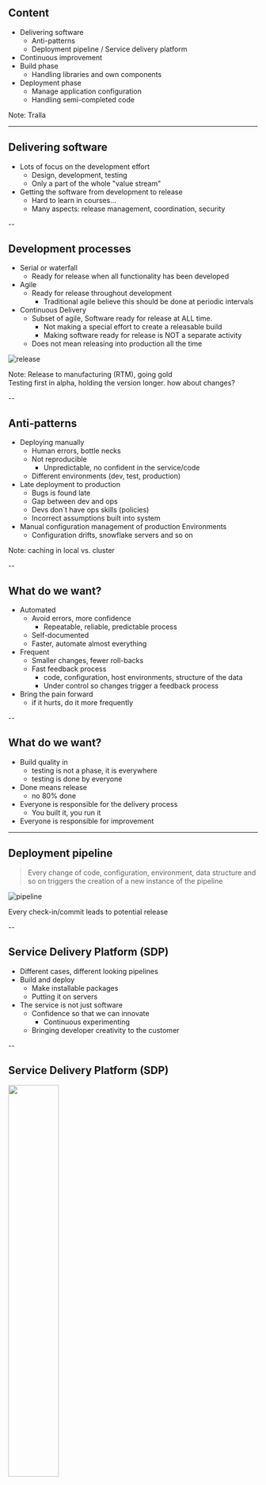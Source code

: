 ## Content

* Delivering software
  * Anti-patterns
  * Deployment pipeline / Service delivery platform
* Continuous improvement
* Build phase
  * Handling libraries and own components
* Deployment phase
  * Manage application configuration
  * Handling semi-completed code

Note: Tralla


---
## Delivering software

* Lots of focus on the development effort
  * Design, development, testing
  * Only a part of the whole "value stream"
* Getting the software from development to release
  * Hard to learn in courses...
  * Many aspects: release management, coordination, security


--
## Development processes

* Serial or waterfall
  * Ready for release when all functionality has been developed
* Agile
  * Ready for release throughout development
    * Traditional agile believe this should be done at periodic intervals
* Continuous Delivery
  * Subset of agile, Software ready for release at ALL time.
    * Not making a special effort to create a releasable build  
    * Making software ready for release is NOT a separate activity
  * Does not mean releasing into production all the time  



![release](./images/release.png)

Note: Release to manufacturing (RTM), going gold
<br>
Testing first in alpha, holding the version longer. how about changes?<br>


--
## Anti-patterns
* Deploying manually
  * Human errors, bottle necks
  * Not reproducible
    * Unpredictable, no confident in the service/code
  * Different environments (dev, test, production)
* Late deployment to production
  * Bugs is found late
  * Gap between dev and ops
  * Devs don´t have ops skills (policies)
  * Incorrect assumptions built into system
* Manual configuration management of production Environments
  * Configuration drifts, snowflake servers and so on

Note: caching in local vs. cluster


--
## What do we want?

* Automated
  * Avoid errors, more confidence
    * Repeatable, reliable, predictable process
  * Self-documented
  * Faster, automate almost everything
* Frequent
  * Smaller changes, fewer roll-backs
  * Fast feedback process
    * code, configuration, host environments, structure of the data
    * Under control so changes trigger a feedback process
* Bring the pain forward
  * if it hurts, do it more frequently


--
## What do we want?

* Build quality in
  * testing is not a phase, it is everywhere
  * testing is done by everyone
* Done means release
  * no 80% done
* Everyone is responsible for the delivery process
  * You built it, you run it
* Everyone is responsible for improvement    


---
## Deployment pipeline

> Every change of code, configuration, environment, data structure and so on triggers the creation of a new instance of the pipeline

![pipeline](./images/pipe02.png) 

Every check-in/commit leads to potential release


--
## Service Delivery Platform (SDP)

* Different cases, different looking pipelines
* Build and deploy
  * Make installable packages
  * Putting it on servers
* The service is not just software 
  * Confidence so that we can innovate
    * Continuous experimenting
  * Bringing developer creativity to the customer


--
## Service Delivery Platform (SDP)

<img src="./images/sdp.png" width="45%" />

Source: The practice of cloud system administration - 0-321-94318-X
<!-- {_style="font-size: 40%"} -->


--
## Inspired by lean
* Lean principles are derived from the Japanese manufacturing industry.
  * Studies of Toyota, John Krafcik, 1988
    * "Triumph of the Lean Production System"
    * built in high-quality, faster-to-market
* From lean manufacturing principles
  * Eliminate Waste / Create noting but value
  * Amplify learning - Fast feedback
  * Decide as late as possible for irreversible actions
  * Deliver as fast as possible
  * Respect people - Empower the team
  * Build integrity in
  * Optimize the whole value stream - Continuous improvement

https://en.wikipedia.org/wiki/Lean_software_development



--
## Continuous Improvement
* Data-driven deployment
  * Collect metrics for improve the pipeline
  * "Practice makes perfect"
  * Bug lead time
    * Time from bug report to production fix
  * Code lead time
    * From keyboard/code to production
  * Patch lead time
    * From vendor patch to production
  * Frequency of deployment
    * Deployments per time (day/month)
  * Time to restore service
    * Downtime
  * Changes success rate
    * Successful production deployments



---
## Build phase
* Coding step
* Commit step
  * Gate - Pre-submit check
    * Lint, style guide, some tests
* Build step
  * Source code become artifacts
    * Gate - Unit testing
    * Compiling to executables, making packages, processing images
    * Extracting documentation from source code
* Package step
  * Single file that encodes all files to be installed
    * zip, tar + installation script  
* Register step
  * Upload the packages to the package registry



--
## Tools in the build phase
* CI servers
  * Hudson, Jenkins, TravisCI, Cruise Control, Strider CD...
* Package managers
  * npm, yarn, compose, NuGet, archive managers...
* VCS
  * Git, subversion...


--
## Managing dependencies
* Third party libraries/packages/modules, compiled or interpreted
  * Store all libraries locally? Download when needed?
    * Dependencies?
    * Guarantee exact versions (deep dependencies - package-lock.json)?
    * Rarely updated
* Own components
  * build entire app at once on change?
  * Build only the changed component on change?
  * Plan for handling dependencies?
    * Circular dependencies?


--
## Own components

* Check into repositories 
  * Depends on size of project
* Artifact repository
* Splitting up to different pipelines 
  * Different parts have different life cycles
  * Include os kernel + application 
  * Some components are very stable and don´t change 
  * The pipeline becomes to big, to slow



![integration pipeline](./images/integration_pipeline.png)


--
## Dependency graphs

> What to rebuild on a component change?

![deph graph](./images/dep_graph.png)

```
change B => B + D will rebuild
change C => C + D will rebuild
change A => B + D will rebuild then D will rebuild
```




---
## Deployment phase

> Creates the service in one or more testing and production environments


--
## Deployment phase
* Promotion of components
  * Package A - 1.1, 1.2, 1.3(production)
  * Package B - 1.4.1, 1.4.2(production), 1.4.3
  * Package C - 4.1, 4.2(production)
    * Marked as production versions (tagging)
    * Test and dev may always use latest
  * Pinning versions
    * package-lock.json (npm shrinkwrap)
    * Pinning the exact versions used for a release


--
## Deployment phase
* Installation
  * pre-install scripts
  * post-install scripts
    * smoke tests
* Configuration
  * Configuration management
  * Convergent orchestration
    * Always a desire state
  * Direct orchestration
    * multistep to achieve desire goal


--
## Testing
* Gates in the pipeline
  * unit test, integration test/system test, health checks
* Automatic and/or manual approval
* Artifact after test approval 
  * Production/release candidate
    * When a change is safe to put in production



---
## Managing software configuration
* Treat your application configuration as code
* How flexible should configuration be?
* Where in the process to add configuration
  * Build time?
  * packaging time?
  * deployment time
  * startup and runtime?
* Keep configuration in same repo as source code
  * keep the values somewhere else
    * Configuration repository
  * different values depending on app, version env.
* Think about code quality
  * Good naming, DRY, KISS


--- 

## Handle changes 
* How to make changes?
* How to handle semi-completed code?
  * Feature hiding/toggling
  * Branch by abstraction
    * Building an abstract layer upon the piece that should change



-- 
## Branch by abstraction

<div>
* Build an abstraction over the part to change
* Refactor the system to use this abstraction
* Create the change (new part), use feature hiding/toggling to keep it out of production
* Update the abstraction to point to the new implementation
* Remove the old implementation (and abstraction layer if needed) 
</div>
<!-- {_style="font-size: 70%"} -->

![branch by abstraction](./images/branch_by_abstraction.png)


---
## Reading

> Chapter 1, 2 and 13 in the Continuous Delivery book by Humble and Farley